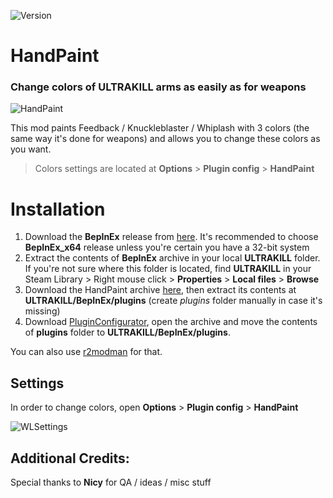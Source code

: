![Version](https://img.shields.io/github/v/release/Flazhik/HandPaint)

# HandPaint

### Change colors of ULTRAKILL arms as easily as for weapons

![HandPaint](https://github.com/Flazhik/HandPaint/assets/2077991/57f36fbf-1702-4cbc-bb71-3e12e12a86a0)

This mod paints Feedback / Knuckleblaster / Whiplash with 3 colors (the same way it's done for weapons) and allows you to change these colors as you want.

> Colors settings are located at **Options** > **Plugin config** > **HandPaint**

# Installation

1. Download the **BepInEx** release from [here](https://github.com/BepInEx/BepInEx/releases/tag/v5.4.21). It's
   recommended to choose **BepInEx_x64** release unless you're certain you have a 32-bit system
2. Extract the contents of **BepInEx** archive in your local **ULTRAKILL** folder. If you're not sure where this folder
   is located, find **ULTRAKILL** in your Steam Library > Right mouse click > **Properties** > **Local files** > **Browse**
3. Download the HandPaint archive [here](https://github.com/Flazhik/HandPaint/releases/download/v1.0.0/HandPaint.v1.0.0.zip), then
   extract its contents at **ULTRAKILL/BepInEx/plugins** (create *plugins* folder manually in case it's missing)
4. Download [PluginConfigurator](https://thunderstore.io/package/download/EternalsTeam/PluginConfigurator/1.10.0/), open the archive and move the contents of **plugins** folder to **ULTRAKILL/BepInEx/plugins**.

You can also use [r2modman](https://thunderstore.io/c/ultrakill/p/Flazhik/HandPaint) for that.

## Settings
In order to change colors, open **Options** > **Plugin config** > **HandPaint**

![WLSettings](https://github.com/Flazhik/HandPaint/assets/2077991/f81ce767-95ae-43e7-a620-c9c15b2c9571)

## Additional Credits:

Special thanks to **Nicy** for QA / ideas / misc stuff